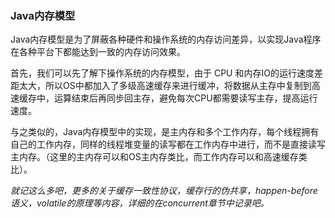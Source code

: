 ### Java内存模型

Java内存模型是为了屏蔽各种硬件和操作系统的内存访问差异，以实现Java程序在各种平台下都能达到一致的内存访问效果。

首先，我们可以先了解下操作系统的内存模型，由于 CPU 和内存IO的运行速度差距太大，所以OS中都加入了多级高速缓存来进行缓冲，将数据从主存中复制到高速缓存中，运算结束后再同步回主存，避免每次CPU都需要读写主存，提高运行速度。

与之类似的，Java内存模型中的实现，是主内存和多个工作内存，每个线程拥有自己的工作内存，同样的线程堆变量的读写都在工作内存中进行，而不是直接读写主内存。（这里的主内存可以和OS主内存类比，而工作内存可以和高速缓存类比）。

*就记这么多吧，更多的关于缓存一致性协议，缓存行的伪共享，happen-before语义，volatile的原理等内容，详细的在concurrent章节中记录吧。*


